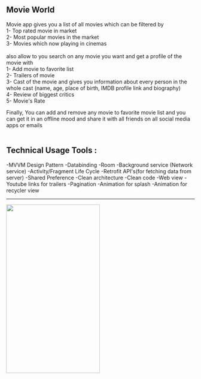 ## Movie World

Movie app gives you a list of all movies which can be filtered by <br/>
1- Top rated movie in market <br/>
2- Most popular movies in the market<br/> 
3- Movies which now playing in cinemas<br/>
<br/>
also allow to you search on any movie you want and get a profile of the movie with <br/>
1- Add movie to favorite list<br/> 
2- Trailers of movie <br/>
3- Cast of the movie and gives you information about every person in the whole cast (name, age, place of birth, IMDB profile link and biography) <br/>
4- Review of biggest critics<br/>
5- Movie's Rate<br/>

Finally, You can add and remove any movie to favorite movie list and you can get it in an offline mood and share it with all friends on all social media apps or emails
<br/><br/>
## Technical Usage Tools :<br/>
-MVVM Design Pattern
-Databinding 
-Room 
-Background service (Network service)
-Activity/Fragment Life Cycle 
-Retrofit API's(for fetching data from server)
-Shared Preference
-Clean architecture
-Clean code
-Web view
-Youtube links for trailers 
-Pagination 
-Animation for splash 
-Animation for recycler view<br/>
***
<img src="https://user-images.githubusercontent.com/50350016/97401350-54966d80-18f9-11eb-8e65-771019bdfdbb.gif" width="250" height="450"/>

